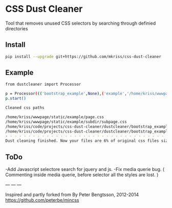 CSS Dust Cleaner
================

Tool that removes unused CSS selectors by searching through definied directories


Install 
--------------
```sh
pip install --upgrade git+https://github.com/mkriss/css-dust-cleaner

```




Example
--------------
```sh
from dustcleaner import Processor

p = Processor((('bootstrap_example',None),('example','/home/kriss/wwwpage/static/example')))
p.start()

Cleaned css paths

/home/kriss/wwwpage/static/example/page.css
/home/kriss/wwwpage/static/example/subdir/subpage.css
/home/kriss/code/projects/css-dust-cleaner/dustcleaner/bootstrap_example/css/dist/style.css
/home/kriss/code/projects/css-dust-cleaner/dustcleaner/bootstrap_example/css/dist/bootstrap.css
- - - - - - - - - - - - - - - - - - - - - - - - - - - - - - - - - - - - - - - - 
Dust cleaning finished. Now your files are 6% of original css files size 


```


ToDo
--------------

-Add Javascript selectore search for jquery and js.
-Fix media querie bug. ( Commenting inside media querie, before selector all the styles are lost. )

—
—
—

Inspired and partly forked from By Peter Bengtsson, 2012-2014 
https://github.com/peterbe/mincss